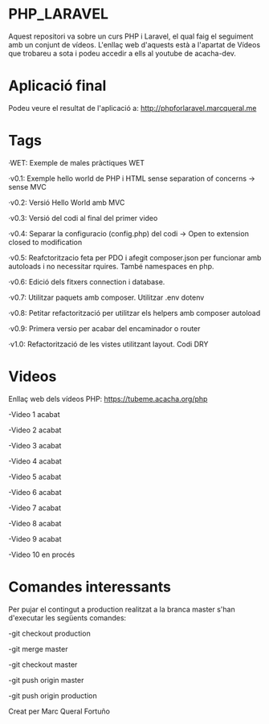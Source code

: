 # PHP_LARAVEL
Aquest repositori va sobre un curs PHP i Laravel, el qual faig el seguiment amb un conjunt de vídeos. L'enllaç web d'aquests està a l'apartat de Vídeos que trobareu a sota i podeu accedir a ells al youtube de acacha-dev.

# Aplicació final
Podeu veure el resultat de l'aplicació a: http://phpforlaravel.marcqueral.me

# Tags
·WET: Exemple de males pràctiques WET

·v0.1: Exemple hello world de PHP i HTML sense separation of concerns -> sense MVC

·v0.2: Versió Hello World amb MVC

·v0.3: Versió del codi al final del primer video

·v0.4: Separar la configuracio (config.php) del codi -> Open to extension closed to modification

·v0.5: Reafctoritzacio feta per PDO i afegit composer.json per funcionar amb autoloads i no necessitar rquires. També namespaces en php.

·v0.6: Edició dels fitxers connection i database.

·v0.7: Utilitzar paquets amb composer. Utilitzar .env dotenv

·v0.8: Petitar refactorització per utilitzar els helpers amb composer autoload

·v0.9: Primera versio per acabar del encaminador o router

·v1.0: Refactorització de les vistes utilitzant layout. Codi DRY


# Videos
Enllaç web dels vídeos PHP: https://tubeme.acacha.org/php

-Video 1 acabat

-Video 2 acabat

-Video 3 acabat

-Video 4 acabat

-Video 5 acabat

-Video 6 acabat

-Video 7 acabat

-Video 8 acabat

-Video 9 acabat

-Video 10 en procés


# Comandes interessants
Per pujar el contingut a production realitzat a la branca master s'han d'executar les següents comandes:

  -git checkout production 

  -git merge master

  -git checkout master

  -git push origin master

  -git push origin production



Creat per Marc Queral Fortuño
